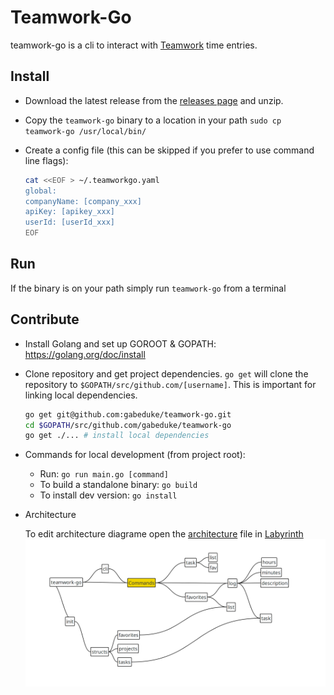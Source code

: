 # Teamwork-Go

teamwork-go is a cli to interact with [Teamwork](https://www.teamwork.com/) time entries.

## Install

* Download the latest release from the [releases page](https://github.com/gabeduke/teamwork-go/releases) and unzip.
* Copy the `teamwork-go` binary to a location in your path `sudo cp teamwork-go /usr/local/bin/`
* Create a config file (this can be skipped if you prefer to use command line flags):

    ```bash
    cat <<EOF > ~/.teamworkgo.yaml
    global:
    companyName: [company_xxx]
    apiKey: [apikey_xxx]
    userId: [userId_xxx]
    EOF
    ```

## Run

If the binary is on your path simply run `teamwork-go` from a terminal

## Contribute

* Install Golang and set up GOROOT & GOPATH: https://golang.org/doc/install
* Clone repository and get project dependencies. `go get` will clone the repository to `$GOPATH/src/github.com/[username]`. This is important for linking local dependencies.

    ```bash
    go get git@github.com:gabeduke/teamwork-go.git
    cd $GOPATH/src/github.com/gabeduke/teamwork-go
    go get ./... # install local dependencies
    ```

* Commands for local development (from project root):
    * Run: `go run main.go [command]`
    * To build a standalone binary: `go build`
    * To install dev version: `go install`

* Architecture

    To edit architecture diagrame open the [architecture](architecture.mapz) file in [Labyrinth](https://people.gnome.org/~dscorgie/labyrinth.html)
    ![arch:](architecture.png)